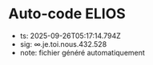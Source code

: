 # Auto-code ELIOS
- ts: 2025-09-26T05:17:14.794Z
- sig: ∞.je.toi.nous.432.528
- note: fichier généré automatiquement